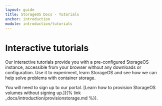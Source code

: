 ```yaml
---
layout: guide
title: StorageOS Docs - Tutorials
anchor: introduction
module: introduction/tutorials
---
```


# Interactive tutorials

Our interactive tutorials provide you with a pre-configured StorageOS instance,
accessible from your browser without any downloads or configuration. Use it to
experiment, learn StorageOS and see how we can help solve problems with
container storage.

You will need to sign up to our portal. [Learn how to provision StorageOS volumes without signing up.]({% link _docs/introduction/provisionstorage.md %}).

<script src="//www.katacoda.com/embed.js"></script>
<div id="katacoda-terminal"
  data-katacoda-id="storageos/portal/dashboard"
  data-katacoda-color="#4f5263"
  data-katacoda-secondary="#61c202"
  data-katacoda-background="#fff"
  data-katacoda-hideprogress="true"
  data-katacoda-font="Helvetica Neue"
  data-katacoda-fontheader="Helvetica Neue"
  data-katacoda-startscenariobuttontext="Start"
  style="height: 900px;">
</div>
